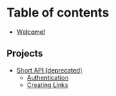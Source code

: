 # Table of contents

* [Welcome!](README.md)

## Projects

* [Short API (deprecated)](projects/short/README.md)
  * [Authentication](projects/short/authentication.md)
  * [Creating Links](projects/short/creating-links.md)
